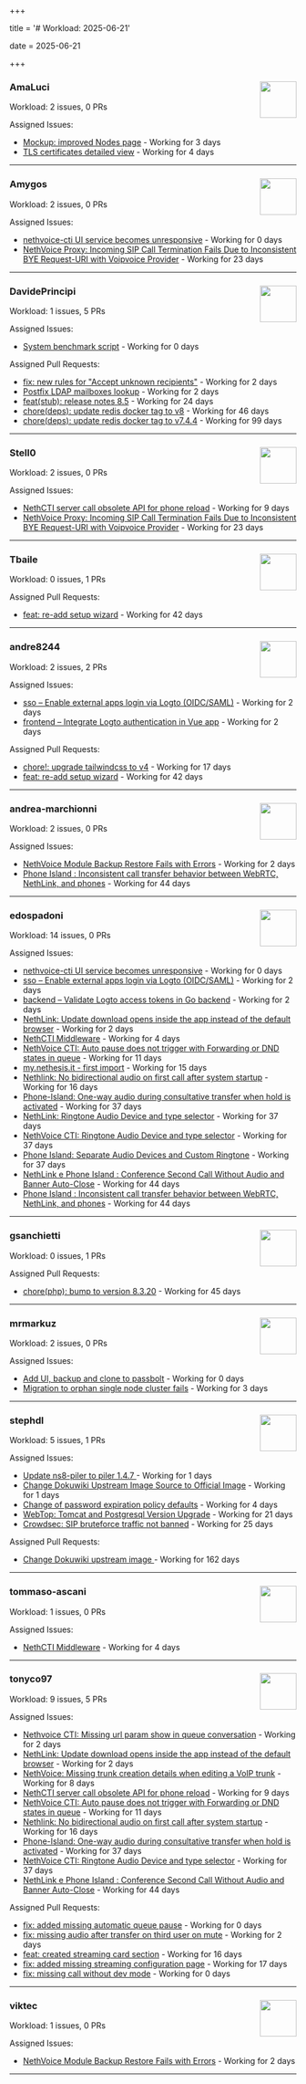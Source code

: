 +++

title = '# Workload: 2025-06-21'

date = 2025-06-21

+++

### AmaLuci <img src='https://avatars.githubusercontent.com/u/166636295?v=4&s=64' width='64' height='64' style='float:right;' /> ###
Workload: 2 issues, 0 PRs


Assigned Issues:
- [Mockup: improved Nodes page](https://github.com/NethServer/dev/issues/7507) - Working for 3 days
- [TLS certificates detailed view](https://github.com/NethServer/dev/issues/7505) - Working for 4 days
---

### Amygos <img src='https://avatars.githubusercontent.com/u/510232?v=4&s=64' width='64' height='64' style='float:right;' /> ###
Workload: 2 issues, 0 PRs


Assigned Issues:
- [nethvoice-cti UI service becomes unresponsive](https://github.com/NethServer/dev/issues/7517) - Working for 0 days
- [NethVoice Proxy: Incoming SIP Call Termination Fails Due to Inconsistent BYE Request-URI with Voipvoice Provider](https://github.com/NethServer/dev/issues/7485) - Working for 23 days
---

### DavidePrincipi <img src='https://avatars.githubusercontent.com/u/2920838?v=4&s=64' width='64' height='64' style='float:right;' /> ###
Workload: 1 issues, 5 PRs


Assigned Issues:
- [System benchmark script](https://github.com/NethServer/dev/issues/7519) - Working for 0 days

Assigned Pull Requests:
- [fix: new rules for "Accept unknown recipients"](https://github.com/NethServer/ns8-docs/pull/173) - Working for 2 days
- [Postfix LDAP mailboxes lookup](https://github.com/NethServer/ns8-mail/pull/184) - Working for 2 days
- [feat(stub): release notes 8.5](https://github.com/NethServer/ns8-docs/pull/168) - Working for 24 days
- [chore(deps): update redis docker tag to v8](https://github.com/NethServer/ns8-core/pull/874) - Working for 46 days
- [chore(deps): update redis docker tag to v7.4.4](https://github.com/NethServer/ns8-core/pull/830) - Working for 99 days
---

### Stell0 <img src='https://avatars.githubusercontent.com/u/4547897?v=4&s=64' width='64' height='64' style='float:right;' /> ###
Workload: 2 issues, 0 PRs


Assigned Issues:
- [NethCTI server call obsolete API for phone reload](https://github.com/NethServer/dev/issues/7499) - Working for 9 days
- [NethVoice Proxy: Incoming SIP Call Termination Fails Due to Inconsistent BYE Request-URI with Voipvoice Provider](https://github.com/NethServer/dev/issues/7485) - Working for 23 days
---

### Tbaile <img src='https://avatars.githubusercontent.com/u/8052641?v=4&s=64' width='64' height='64' style='float:right;' /> ###
Workload: 0 issues, 1 PRs


Assigned Pull Requests:
- [feat: re-add setup wizard](https://github.com/NethServer/nethsecurity-docs/pull/166) - Working for 42 days
---

### andre8244 <img src='https://avatars.githubusercontent.com/u/4612169?v=4&s=64' width='64' height='64' style='float:right;' /> ###
Workload: 2 issues, 2 PRs


Assigned Issues:
- [sso – Enable external apps login via Logto (OIDC/SAML)](https://github.com/NethServer/my/issues/5) - Working for 2 days
- [frontend – Integrate Logto authentication in Vue app](https://github.com/NethServer/my/issues/3) - Working for 2 days

Assigned Pull Requests:
- [chore!: upgrade tailwindcss to v4](https://github.com/NethServer/nethsecurity-ui/pull/570) - Working for 17 days
- [feat: re-add setup wizard](https://github.com/NethServer/nethsecurity-docs/pull/166) - Working for 42 days
---

### andrea-marchionni <img src='https://avatars.githubusercontent.com/u/6448460?v=4&s=64' width='64' height='64' style='float:right;' /> ###
Workload: 2 issues, 0 PRs


Assigned Issues:
- [NethVoice Module Backup Restore Fails with Errors](https://github.com/NethServer/dev/issues/7513) - Working for 2 days
- [Phone Island : Inconsistent call transfer behavior between WebRTC, NethLink, and phones](https://github.com/NethServer/dev/issues/7444) - Working for 44 days
---

### edospadoni <img src='https://avatars.githubusercontent.com/u/6152486?v=4&s=64' width='64' height='64' style='float:right;' /> ###
Workload: 14 issues, 0 PRs


Assigned Issues:
- [nethvoice-cti UI service becomes unresponsive](https://github.com/NethServer/dev/issues/7517) - Working for 0 days
- [sso – Enable external apps login via Logto (OIDC/SAML)](https://github.com/NethServer/my/issues/5) - Working for 2 days
- [backend – Validate Logto access tokens in Go backend](https://github.com/NethServer/my/issues/4) - Working for 2 days
- [NethLink: Update download opens inside the app instead of the default browser](https://github.com/NethServer/dev/issues/7511) - Working for 2 days
- [NethCTI Middleware](https://github.com/NethServer/dev/issues/7504) - Working for 4 days
- [NethVoice CTI: Auto pause does not trigger with Forwarding or DND states in queue](https://github.com/NethServer/dev/issues/7497) - Working for 11 days
- [my.nethesis.it - first import](https://github.com/NethServer/my/issues/1) - Working for 15 days
- [Nethlink: No bidirectional audio on first call after system startup](https://github.com/NethServer/dev/issues/7492) - Working for 16 days
- [Phone-Island: One-way audio during consultative transfer when hold is activated](https://github.com/NethServer/dev/issues/7462) - Working for 37 days
- [NethLink: Ringtone Audio Device and type selector](https://github.com/NethServer/dev/issues/7460) - Working for 37 days
- [NethVoice CTI: Ringtone Audio Device and type selector](https://github.com/NethServer/dev/issues/7459) - Working for 37 days
- [Phone Island: Separate Audio Devices and Custom Ringtone](https://github.com/NethServer/dev/issues/7458) - Working for 37 days
- [NethLink e Phone Island : Conference Second Call Without Audio and Banner Auto-Close](https://github.com/NethServer/dev/issues/7446) - Working for 44 days
- [Phone Island : Inconsistent call transfer behavior between WebRTC, NethLink, and phones](https://github.com/NethServer/dev/issues/7444) - Working for 44 days
---

### gsanchietti <img src='https://avatars.githubusercontent.com/u/804596?v=4&s=64' width='64' height='64' style='float:right;' /> ###
Workload: 0 issues, 1 PRs


Assigned Pull Requests:
- [chore(php): bump to version 8.3.20](https://github.com/NethServer/ns8-webtop/pull/120) - Working for 45 days
---

### mrmarkuz <img src='https://avatars.githubusercontent.com/u/31746411?v=4&s=64' width='64' height='64' style='float:right;' /> ###
Workload: 2 issues, 0 PRs


Assigned Issues:
- [Add UI, backup and clone to passbolt](https://github.com/NethServer/dev/issues/7518) - Working for 0 days
- [Migration to orphan single node cluster fails](https://github.com/NethServer/dev/issues/7508) - Working for 3 days
---

### stephdl <img src='https://avatars.githubusercontent.com/u/3164851?v=4&s=64' width='64' height='64' style='float:right;' /> ###
Workload: 5 issues, 1 PRs


Assigned Issues:
- [Update ns8-piler to piler 1.4.7 ](https://github.com/NethServer/dev/issues/7516) - Working for 1 days
- [Change Dokuwiki Upstream Image Source to Official Image](https://github.com/NethServer/dev/issues/7514) - Working for 1 days
- [Change of password expiration policy defaults](https://github.com/NethServer/dev/issues/7503) - Working for 4 days
- [WebTop: Tomcat and Postgresql Version Upgrade](https://github.com/NethServer/dev/issues/7489) - Working for 21 days
- [Crowdsec: SIP bruteforce traffic not banned](https://github.com/NethServer/dev/issues/7481) - Working for 25 days

Assigned Pull Requests:
- [Change Dokuwiki upstream image ](https://github.com/NethServer/ns8-dokuwiki/pull/37) - Working for 162 days
---

### tommaso-ascani <img src='https://avatars.githubusercontent.com/u/31596042?v=4&s=64' width='64' height='64' style='float:right;' /> ###
Workload: 1 issues, 0 PRs


Assigned Issues:
- [NethCTI Middleware](https://github.com/NethServer/dev/issues/7504) - Working for 4 days
---

### tonyco97 <img src='https://avatars.githubusercontent.com/u/36625268?v=4&s=64' width='64' height='64' style='float:right;' /> ###
Workload: 9 issues, 5 PRs


Assigned Issues:
- [Nethvoice CTI: Missing url param show in queue conversation](https://github.com/NethServer/dev/issues/7512) - Working for 2 days
- [NethLink: Update download opens inside the app instead of the default browser](https://github.com/NethServer/dev/issues/7511) - Working for 2 days
- [NethVoice: Missing trunk creation details when editing a VoIP trunk](https://github.com/NethServer/dev/issues/7502) - Working for 8 days
- [NethCTI server call obsolete API for phone reload](https://github.com/NethServer/dev/issues/7499) - Working for 9 days
- [NethVoice CTI: Auto pause does not trigger with Forwarding or DND states in queue](https://github.com/NethServer/dev/issues/7497) - Working for 11 days
- [Nethlink: No bidirectional audio on first call after system startup](https://github.com/NethServer/dev/issues/7492) - Working for 16 days
- [Phone-Island: One-way audio during consultative transfer when hold is activated](https://github.com/NethServer/dev/issues/7462) - Working for 37 days
- [NethVoice CTI: Ringtone Audio Device and type selector](https://github.com/NethServer/dev/issues/7459) - Working for 37 days
- [NethLink e Phone Island : Conference Second Call Without Audio and Banner Auto-Close](https://github.com/NethServer/dev/issues/7446) - Working for 44 days

Assigned Pull Requests:
- [fix: added missing automatic queue pause](https://github.com/nethesis/nethvoice-cti/pull/313) - Working for 0 days
- [fix: missing audio after transfer on third user on mute](https://github.com/nethesis/phone-island/pull/101) - Working for 2 days
- [feat: created streaming card section](https://github.com/nethesis/nethvoice-cti/pull/307) - Working for 16 days
- [fix: added missing streaming configuration page](https://github.com/nethesis/ns8-nethvoice/pull/462) - Working for 17 days
- [fix: missing call without dev mode](https://github.com/NethServer/nethlink/pull/66) - Working for 0 days
---

### viktec <img src='https://avatars.githubusercontent.com/u/48328088?v=4&s=64' width='64' height='64' style='float:right;' /> ###
Workload: 1 issues, 0 PRs


Assigned Issues:
- [NethVoice Module Backup Restore Fails with Errors](https://github.com/NethServer/dev/issues/7513) - Working for 2 days
---

